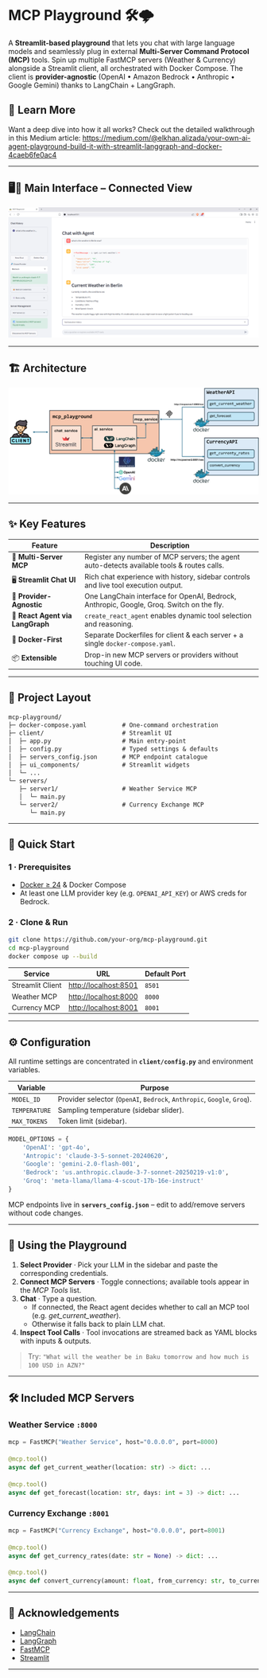 # MCP Playground 🛠️🌩️

A **Streamlit-based playground** that lets you chat with large language models and seamlessly plug in external **Multi-Server Command Protocol (MCP)** tools.  Spin up multiple FastMCP servers (Weather & Currency) alongside a Streamlit client, all orchestrated with Docker Compose.  The client is **provider-agnostic** (OpenAI • Amazon Bedrock • Anthropic • Google Gemini) thanks to LangChain + LangGraph.

## 📖 Learn More
Want a deep dive into how it all works? Check out the detailed walkthrough in this Medium article:
https://medium.com/@elkhan.alizada/your-own-ai-agent-playground-build-it-with-streamlit-langgraph-and-docker-4caeb6fe0ac4

---
## 🖥️🔌 Main Interface – Connected View
![Interface](assets/main_connected.png)

---
## 🏗️ Architecture
![Architecture](assets/mcp_playground.png)

---

## ✨ Key Features

| Feature | Description                                                                                |
| ------- |--------------------------------------------------------------------------------------------|
| 🔌 **Multi-Server MCP** | Register any number of MCP servers; the agent auto-detects available tools & routes calls. |
| 🖥️ **Streamlit Chat UI** | Rich chat experience with history, sidebar controls and live tool execution output.        |
| 🧩 **Provider-Agnostic** | One LangChain interface for OpenAI, Bedrock, Anthropic, Google, Groq. Switch on the fly.   |
| 🤖 **React Agent via LangGraph** | `create_react_agent` enables dynamic tool selection and reasoning.                         |
| 🐳 **Docker-First** | Separate Dockerfiles for client & each server + a single `docker-compose.yaml`.            |
| 📦 **Extensible** | Drop-in new MCP servers or providers without touching UI code.                             |
---

## 📂 Project Layout

```text
mcp-playground/
├─ docker-compose.yaml          # One-command orchestration
├─ client/                      # Streamlit UI
│  ├─ app.py                    # Main entry-point
│  ├─ config.py                 # Typed settings & defaults
│  ├─ servers_config.json       # MCP endpoint catalogue
│  ├─ ui_components/            # Streamlit widgets
│  └─ ...
└─ servers/
   ├─ server1/                  # Weather Service MCP
   │  └─ main.py
   └─ server2/                  # Currency Exchange MCP
      └─ main.py
```

---

## 🚀 Quick Start

### 1 · Prerequisites

* [Docker ≥ 24](https://docs.docker.com/) & Docker Compose
* At least one LLM provider key (e.g. `OPENAI_API_KEY`) or AWS creds for Bedrock.

### 2 · Clone & Run

```bash
git clone https://github.com/your-org/mcp-playground.git
cd mcp-playground
docker compose up --build
```

| Service | URL | Default Port |
| ------- | --- | ------------ |
| Streamlit Client | <http://localhost:8501> | `8501` |
| Weather MCP | <http://localhost:8000> | `8000` |
| Currency MCP | <http://localhost:8001> | `8001` |
---

## ⚙️ Configuration

All runtime settings are concentrated in **`client/config.py`** and environment variables.

| Variable | Purpose |
| -------- | ------- |
| `MODEL_ID` | Provider selector (`OpenAI`, `Bedrock`, `Anthropic`, `Google`, `Groq`).
| `TEMPERATURE` | Sampling temperature (sidebar slider). |
| `MAX_TOKENS` | Token limit (sidebar). |
```python
MODEL_OPTIONS = {
    'OpenAI': 'gpt-4o',
    'Antropic': 'claude-3-5-sonnet-20240620',
    'Google': 'gemini-2.0-flash-001',
    'Bedrock': 'us.anthropic.claude-3-7-sonnet-20250219-v1:0',
    'Groq': 'meta-llama/llama-4-scout-17b-16e-instruct'
}
```
MCP endpoints live in **`servers_config.json`** – edit to add/remove servers without code changes.

---

## 💬 Using the Playground

1. **Select Provider** · Pick your LLM in the sidebar and paste the corresponding credentials.
2. **Connect MCP Servers** · Toggle connections; available tools appear in the *MCP Tools* list.
3. **Chat** · Type a question.  
   * If connected, the React agent decides whether to call an MCP tool (e.g. *get_current_weather*).  
   * Otherwise it falls back to plain LLM chat.
4. **Inspect Tool Calls** · Tool invocations are streamed back as YAML blocks with inputs & outputs.

> Try: `"What will the weather be in Baku tomorrow and how much is 100 USD in AZN?"`

---

## 🛠️ Included MCP Servers

### Weather Service `:8000`

```python
mcp = FastMCP("Weather Service", host="0.0.0.0", port=8000)

@mcp.tool()
async def get_current_weather(location: str) -> dict: ...

@mcp.tool()
async def get_forecast(location: str, days: int = 3) -> dict: ...
```

### Currency Exchange `:8001`

```python
mcp = FastMCP("Currency Exchange", host="0.0.0.0", port=8001)

@mcp.tool()
async def get_currency_rates(date: str = None) -> dict: ...

@mcp.tool()
async def convert_currency(amount: float, from_currency: str, to_currency: str, date: str = None) -> dict: ...
```
---

## 🙏 Acknowledgements

* [LangChain](https://github.com/langchain-ai/langchain)  
* [LangGraph](https://github.com/langchain-ai/langgraph)  
* [FastMCP](https://github.com/langchain-ai/fastmcp)  
* [Streamlit](https://streamlit.io/)  

---

